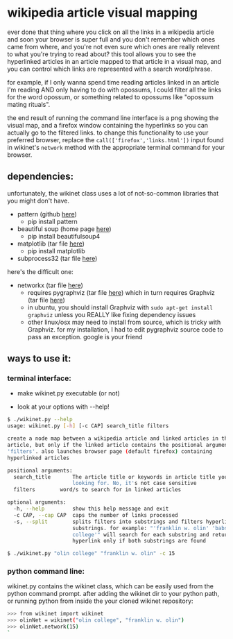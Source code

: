# wikipedia article visual mapping

ever done that thing where you click on all the links in a wikipedia article and soon your browser is super full and you don't remember which ones came from where, and you're not even sure which ones are really relevent to what you're trying to read about?
this tool allows you to see the hyperlinked articles in an article mapped to that article in a visual map, and you can control which links are represented with a search word/phrase.

for example, if I only wanna spend time reading articles linked in an article I'm reading AND only having to do with opossums, I could filter all the links for the word opossum, or something related to opossums like "opossum mating rituals".

the end result of running the command line interface is a png showing the visual map, and a firefox window containing the hyperlinks so you can actually go to the filtered links. to change this functionality to use your preferred browser, replace the `call(['firefox','links.html'])` input found in wikinet's `network` method with the appropriate terminal command for your browser.
## dependencies:

unfortunately, the wikinet class uses a lot of not-so-common libraries that you might don't have.

 - pattern (github [here](https://github.com/clips/pattern))
	- pip install pattern
 - beautiful soup (home page [here](http://www.crummy.com/software/BeautifulSoup/))
	- pip install beautifulsoup4
 - matplotlib (tar file [here](http://matplotlib.org/downloads.html)) 
	- pip install matplotlib
 - subprocess32 (tar file [here](https://pypi.python.org/pypi/subprocess32/))

here's the difficult one:

 - networkx (tar file [here](https://pypi.python.org/pypi/networkx/))
	- requires pygraphviz (tar file [here](https://pypi.python.org/pypi/pygraphviz)) which in turn requires Graphviz (tar file [here](http://graphviz.org/Download_source.php))
	- in ubuntu, you should install Graphviz with `sudo apt-get install graphviz` unless you REALLY like fixing dependency issues
	- other linux/osx may need to install from source, which is tricky with Graphviz. for my installation, I had to edit pygraphviz source code to pass an exception. google is your friend


## ways to use it:
### terminal interface:

 - make wikinet.py executable (or not)

 - look at your options with --help!

```sh
$ ./wikinet.py --help
usage: wikinet.py [-h] [-c CAP] search_title filters

create a node map between a wikipedia article and linked articles in that
article, but only if the linked article contains the positional argument
'filters'. also launches browser page (default firefox) containing
hyperlinked articles

positional arguments:
  search_title       The article title or keywords in article title you're
                     looking for. No, it's not case sensitive
  filters        word/s to search for in linked articles

optional arguments:
  -h, --help         show this help message and exit
  -c CAP, --cap CAP  caps the number of links processed
  -s, --split        splits filters into substrings and filters hyperlinks for
                     substrings. for example: "'franklin w. olin' 'babson
                     college'" will search for each substring and return a
                     hyperlink only if both substrings are found

$ ./wikinet.py "olin college" "franklin w. olin" -c 15
```

### python command line:

wikinet.py contains the wikinet class, which can be easily used from the python command prompt.
after adding the wikinet dir to your python path, or running python from inside the your cloned wikinet repository:

```sh
>>> from wikinet import wikinet
>>> olinNet = wikinet("olin college", "franklin w. olin")
>>> olinNet.network(15)
`
